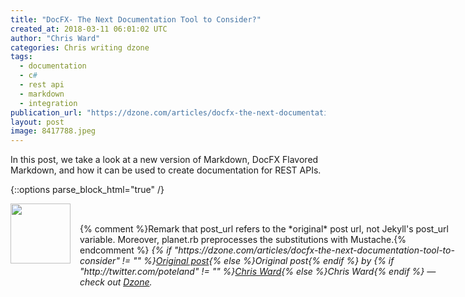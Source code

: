 ```yaml
---
title: "DocFX- The Next Documentation Tool to Consider?"
created_at: 2018-03-11 06:01:02 UTC
author: "Chris Ward"
categories: Chris writing dzone
tags: 
  - documentation
  - c#
  - rest api
  - markdown
  - integration
publication_url: "https://dzone.com/articles/docfx-the-next-documentation-tool-to-consider"
layout: post
image: 8417788.jpeg
---
```

In this post, we take a look at a new version of Markdown, DocFX Flavored Markdown, and how it can be used to create documentation for REST APIs.


{::options parse_block_html="true" /}
<div class="author">
   <img src="http://www.rss-specifications.com/rss-spec-rss.gif" style="width: 96px; height: 96;">
   <span style="position: absolute; padding: 32px 15px;">{% comment %}Remark that post_url refers to the *original* post url, not Jekyll's post_url variable. Moreover, planet.rb preprocesses the substitutions with Mustache.{% endcomment %}
      <i>{% if "https://dzone.com/articles/docfx-the-next-documentation-tool-to-consider" != "" %}<a href="https://dzone.com/articles/docfx-the-next-documentation-tool-to-consider">Original post</a>{% else %}Original post{% endif %} by {% if "http://twitter.com/poteland" != "" %}<a href="http://twitter.com/poteland">Chris Ward</a>{% else %}Chris Ward{% endif %} &mdash; check out <a href="https://dzone.com">Dzone</a>.</i>
  </span>
</div>
